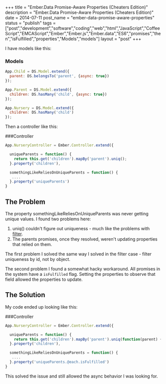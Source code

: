 +++
title = "Ember.Data Promise-Aware Properties (Cheaters Edition)"
description = "Ember.Data Promise-Aware Properties (Cheaters Edition)"
date = 2014-07-11
post_name = "ember-data-promise-aware-properties"
status = "publish"
tags = ["post","development","software","coding","web","html","JavaScript","CoffeeScript","EMCAScript","Ember","Ember.js","Ember.data","ES6","promises","then","isFulfilled","properties","Models","models"]
layout = "post"
+++

I have models like this:

### Models

```javascript
App.Child = DS.Model.extend({
  parent: DS.belongsTo('parent', {async: true})
});

App.Parent = DS.Model.extend({
  children: DS.hasMany('child', {async: true})
});

App.Nursery = DS.Model.extend({
  children: DS.hasMany('child')
});
```

Then a controller like this:

###Controller
```javascript
App.NurseryController = Ember.Controller.extend({

  uniqueParents = function() {
    return this.get('children').mapBy('parent').uniq();
  }.property('children'),

  somethingLikeReliesOnUniqueParents = function() {
   ....
  }.property('uniqueParents')
}
```

## The Problem

The property somethingLikeReliesOnUniqueParents was never getting unique values. I found two problems here:


  1. uniq() couldn't figure out uniqueness - much like the problems with [filter](/posts/20140429-ember-filterby-fun).
  2. The parents promises, once they resolved, weren't updating properties that relied on them.


The first problem I solved the same way I solved in the filter case - filter uniqueness by id, not by object.

The second problem I found a somewhat hacky workaround. All promises in the system have a `isFulfilled` flag. Setting the properties to observe that field allowed the properties to update.

## The Solution

My code ended up looking like this:

###Controller
```javascript
App.NurseryController = Ember.Controller.extend({

  uniqueParents = function() {
    return this.get('children').mapBy('parent').uniq(function(parent) { return parent.get('id'); });
  }.property('children'),

  somethingLikeReliesOnUniqueParents = function() {
   ....
  }.property('uniqueParents.@each.isFulfilled')
}
```

This solved the issue and still allowed the async behavior I was looking for.
